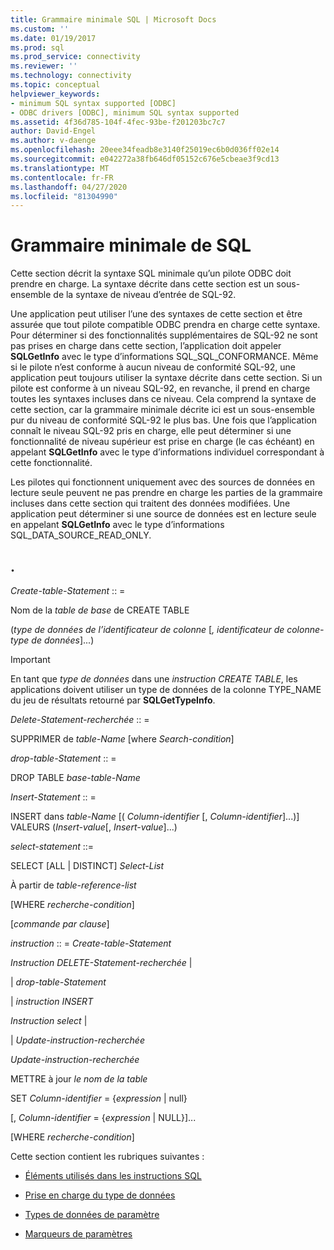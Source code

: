 ```yaml
---
title: Grammaire minimale SQL | Microsoft Docs
ms.custom: ''
ms.date: 01/19/2017
ms.prod: sql
ms.prod_service: connectivity
ms.reviewer: ''
ms.technology: connectivity
ms.topic: conceptual
helpviewer_keywords:
- minimum SQL syntax supported [ODBC]
- ODBC drivers [ODBC], minimum SQL syntax supported
ms.assetid: 4f36d785-104f-4fec-93be-f201203bc7c7
author: David-Engel
ms.author: v-daenge
ms.openlocfilehash: 20eee34feadb8e3140f25019ec6b0d036ff02e14
ms.sourcegitcommit: e042272a38fb646df05152c676e5cbeae3f9cd13
ms.translationtype: MT
ms.contentlocale: fr-FR
ms.lasthandoff: 04/27/2020
ms.locfileid: "81304990"
---
```

# <a name="sql-minimum-grammar"></a>Grammaire minimale de SQL
Cette section décrit la syntaxe SQL minimale qu’un pilote ODBC doit prendre en charge. La syntaxe décrite dans cette section est un sous-ensemble de la syntaxe de niveau d’entrée de SQL-92.  
  
 Une application peut utiliser l’une des syntaxes de cette section et être assurée que tout pilote compatible ODBC prendra en charge cette syntaxe. Pour déterminer si des fonctionnalités supplémentaires de SQL-92 ne sont pas prises en charge dans cette section, l’application doit appeler **SQLGetInfo** avec le type d’informations SQL_SQL_CONFORMANCE. Même si le pilote n’est conforme à aucun niveau de conformité SQL-92, une application peut toujours utiliser la syntaxe décrite dans cette section. Si un pilote est conforme à un niveau SQL-92, en revanche, il prend en charge toutes les syntaxes incluses dans ce niveau. Cela comprend la syntaxe de cette section, car la grammaire minimale décrite ici est un sous-ensemble pur du niveau de conformité SQL-92 le plus bas. Une fois que l’application connaît le niveau SQL-92 pris en charge, elle peut déterminer si une fonctionnalité de niveau supérieur est prise en charge (le cas échéant) en appelant **SQLGetInfo** avec le type d’informations individuel correspondant à cette fonctionnalité.  
  
 Les pilotes qui fonctionnent uniquement avec des sources de données en lecture seule peuvent ne pas prendre en charge les parties de la grammaire incluses dans cette section qui traitent des données modifiées. Une application peut déterminer si une source de données est en lecture seule en appelant **SQLGetInfo** avec le type d’informations SQL_DATA_SOURCE_READ_ONLY.  
  
## <a name="statement"></a>.  
 *Create-table-Statement* :: =  
  
 Nom de la *table de base* de CREATE TABLE  
  
 (*type de données de l’identificateur de colonne* [*, identificateur de colonne-type de données*]...)  
  
> [!IMPORTANT]  
>  En tant que *type de données* dans une *instruction CREATE TABLE*, les applications doivent utiliser un type de données de la colonne TYPE_NAME du jeu de résultats retourné par **SQLGetTypeInfo**.  
  
 *Delete-Statement-recherchée* :: =  
  
 SUPPRIMER de *table-Name* [where *Search-condition*]  
  
 *drop-table-Statement* :: =  
  
 DROP TABLE *base-table-Name*  
  
 *Insert-Statement* :: =  
  
 INSERT dans *table-Name* [( *Column-identifier* [, *Column-identifier*]...)]      VALEURS (*Insert-value*[, *Insert-value*]...)  
  
 *select-statement* ::=  
  
 SELECT [ALL &#124; DISTINCT] *Select-List*  
  
 À partir de *table-reference-list*  
  
 [WHERE *recherche-condition*]  
  
 [*commande par clause*]  
  
 *instruction* :: = *Create-table-Statement*  
  
 *Instruction DELETE-Statement-recherchée* &#124;  
  
 &#124; *drop-table-Statement*  
  
 &#124; *instruction INSERT*  
  
 *Instruction select* &#124;  
  
 &#124; *Update-instruction-recherchée*  
  
 *Update-instruction-recherchée*  
  
 METTRE à jour *le nom de la table*  
  
 SET *Column-identifier* = {*expression* &#124; null}  
  
 [, *Column-identifier* = {*expression* &#124; NULL}]...  
  
 [WHERE *recherche-condition*]  
  
 Cette section contient les rubriques suivantes :  
  
-   [Éléments utilisés dans les instructions SQL](../../../odbc/reference/appendixes/elements-used-in-sql-statements.md)  
  
-   [Prise en charge du type de données](../../../odbc/reference/appendixes/data-type-support.md)  
  
-   [Types de données de paramètre](../../../odbc/reference/appendixes/parameter-data-types.md)  
  
-   [Marqueurs de paramètres](../../../odbc/reference/appendixes/parameter-markers.md)
